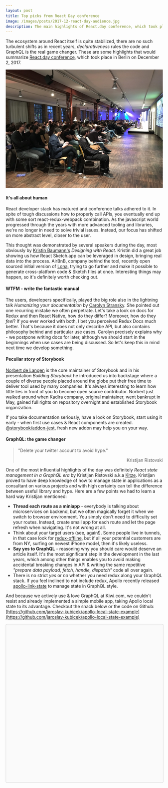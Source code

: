 ```yaml
---
layout: post
title: Top picks from React Day conference
image: /images/posts/2017-12-react-day-audience.jpg
description: The main highlights of React.day conference, which took place in Berlin on December 2, 2017.
---
```


The ecosystem around React itself is quite stabilized, there are no such turbulent shifts as in recent years, *declarativeness* rules the code and GraphQL is the real game changer. These are some highlights that would summarize [React.day conference](http://reactday.berlin/), which took place in Berlin on December 2, 2017.

![React.day audience](/images/posts/2017-12-react-day-audience.jpg)

#### It's all about human

React developer stack has matured and conference talks adhered to it. In spite of tough discussions how to properly call APIs, you eventually end up with some sort react-redux-webpack combination. As the javascript world progressed through the years with more advanced tooling and libraries, we're no longer in need to solve trivial issues. Instead, our focus has shifted on more abstract level, closer to the user.

This thought was demonstrated by several speakers during the day, most obviously by [Kristin Baumann's](https://twitter.com/kristin_baumann) *Designing with React*. Kristin did a great job showing us how React Sketch.app can be leveraged in design, bringing real data into the process. AirBnB, company behind the tool, recently open sourced initial version of [Lona](https://github.com/airbnb/Lona), trying to go further and make it possible to generate cross-platform code & Sketch files at once. Interesting things may happen, so it's definitely worth checking out. 

#### WTFM - write the fantastic manual

The users, developers specifically, played the big role also in the lightning talk *Humanizing your documentation* by [Carolyn Stransky](https://twitter.com/carolstran). She pointed out one recurring mistake we often perpetrate. Let's take a look on docs for Redux and then React Native, how do they differ? Moreover, how do they *feel*? If you ever worked with both, I bet you perceived Redux Docs much better. That's because it does not only describe API, but also contains philosophy behind and particular use cases. Carolyn precisely explains why - we postpone writing docs for later, although we should start in the beginnings when use cases are being discussed. So let's keep this in mind next time we develop something.

#### Peculiar story of Storybook

[Norbert de Langen](https://twitter.com/norbertdelangen) is the core maintainer of Storybook and in his presentation *Building Storybook* he introduced us into backstage where a couple of diverse people placed around the globe put their free time to deliver tool used by many companies. It's always interesting to learn how little lies in front of you to become open source contributor. Norbert just walked around when Kadira company, original maintainer, went bankrupt in May, gained full rights on repository overnight and established Storybook organization.
 
If you take documentation seriously, have a look on Storybook, start using it early - when first use cases & React components are created. [@storybook/addon-jest](https://www.npmjs.com/package/@storybook/addon-jest), fresh new addon may help you on your way.

#### GraphQL: the game changer

> "Delete your twitter account to avoid hype."
> <div style="text-align: right">Kristijan Ristovski</div>

One of the most influential highlights of the day was definitely *React state management in a GraphQL era* by Kristijan Ristovski a.k.a [Kitze](https://twitter.com/thekitze). Kristijan proved to have deep knowledge of how to manage state in applications as a consultant on various projects and with high certainty can tell the difference between useful library and hype. Here are a few points we had to learn a hard way Kristijan mentioned:

- **Thread each route as a miniapp** - everybody is talking about microservices on backend, but we often magically forget it when we switch to browser environment. You simply don't need to difficulty set your routes. Instead, create small app for each route and let the page refresh when navigating. It's not wrong at all.
- Think about your target users (see, again!). Some people live in tunnels, in that case look for [redux-offline](https://www.npmjs.com/package/redux-offline), but if all your potential customers are from NY, surfing on newest iPhone model, then it's likely useless.
- **Say yes to GraphQL** - reasoning why you should care would deserve an article itself. It's the most significant step in the development in the last years, which among other things enables you to avoid making accidental breaking changes in API & writing the same repetitive *"prepare data payload, fetch, handle, dispatch"* code all over again.
- There is no strict *yes* or *no* whether you need redux along your GraphQL stack. If you feel inclined to not include redux, Apollo recently released [apollo-link-state](https://www.npmjs.com/package/apollo-link-state) to manage state in GraphQL style.

And because we actively use & love GraphQL at Kiwi.com, we couldn't resist and already implemented a simple mobile app, taking Apollo local state to its advantage. Checkout the snack below or the code on Github: [https://github.com/jaroslav-kubicek/apollo-local-state-example](https://github.com/jaroslav-kubicek/apollo-local-state-example)

<div data-snack-id="@kubajz/graphql-todo-list" data-snack-platform="ios" data-snack-preview="true" data-snack-theme="light" style="overflow:hidden;background:#fafafa;border:1px solid rgba(0,0,0,.16);border-radius:4px;height:505px;width:100%"></div>
<script async src="https://snack.expo.io/embed.js"></script>